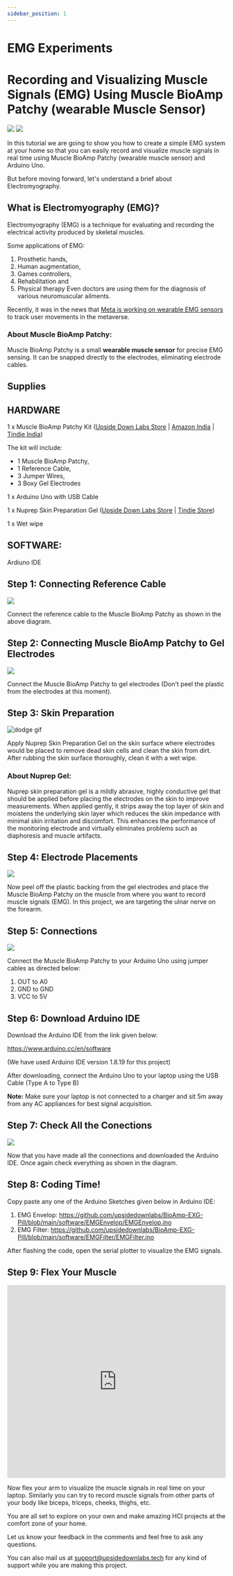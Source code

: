 ```yaml
---
sidebar_position: 1
---
```


# EMG Experiments

# Recording and Visualizing Muscle Signals (EMG) Using Muscle BioAmp Patchy (wearable Muscle Sensor)

![](EMGimg/emgimg1.jpg)
![](EMGimg/emgimg2.jpg)

In this tutorial we are going to show you how to create a simple EMG system at your home so that you can easily record and visualize muscle signals in real time using Muscle BioAmp Patchy (wearable muscle sensor) and Arduino Uno.

But before moving forward, let's understand a brief about Electromyography.

## What is Electromyography (EMG)?
Electromyography (EMG) is a technique for evaluating and recording the electrical activity produced by skeletal muscles.

Some applications of EMG:

1. Prosthetic hands, 
2. Human augmentation, 
3. Games controllers, 
4. Rehabilitation and 
5. Physical therapy
Even doctors are using them for the diagnosis of various neuromuscular ailments.

Recently, it was in the news that [Meta is working on wearable EMG sensors](https://tech.facebook.com/reality-labs/2021/03/inside-facebook-reality-labs-wrist-based-interaction-for-the-next-computing-platform/) to track user movements in the metaverse.

### About Muscle BioAmp Patchy:

Muscle BioAmp Patchy is a small **wearable muscle sensor** for precise EMG sensing. It can be snapped directly to the electrodes, eliminating electrode cables.

## Supplies

## HARDWARE

1 x Muscle BioAmp Patchy Kit ([Upside Down Labs Store](https://store.upsidedownlabs.tech/product/muscle-bioamp-patchy-v0-2/) | [Amazon India](https://www.amazon.in/dp/B0C4P2JB7J?ref=myi_title_dp&th=1) | [Tindie India](https://www.tindie.com/products/upsidedownlabs/muscle-bioamp-patchy-wearable-muscle-sensor/))

The kit will include:
* 1 Muscle BioAmp Patchy,
* 1 Reference Cable,
* 3 Jumper Wires,
* 3 Boxy Gel Electrodes


1 x Arduino Uno with USB Cable

1 x Nuprep Skin Preparation Gel ([Upside Down Labs Store](https://store.upsidedownlabs.tech/product/nuprep-gel/) | [Tindie Store](https://www.tindie.com/products/upsidedownlabs/nuprep-skin-preparation-gel/))

1 x Wet wipe

## SOFTWARE:

Ardiuno IDE

## Step 1: Connecting Reference Cable

![](EMGimg/emgimg3.jpg)

Connect the reference cable to the Muscle BioAmp Patchy as shown in the above diagram.

## Step 2: Connecting Muscle BioAmp Patchy to Gel Electrodes

![](EMGimg/emgimg4.jpg)

Connect the Muscle BioAmp Patchy to gel electrodes (Don't peel the plastic from the electrodes at this moment).

## Step 3: Skin Preparation

![dodge gif](./EMGimg/Skin_Prep.gif)

Apply Nuprep Skin Preparation Gel on the skin surface where electrodes would be placed to remove dead skin cells and clean the skin from dirt. After rubbing the skin surface thoroughly, clean it with a wet wipe.

### About Nuprep Gel:

Nuprep skin preparation gel is a mildly abrasive, highly conductive gel that should be applied before placing the electrodes on the skin to improve measurements. When applied gently, it strips away the top layer of skin and moistens the underlying skin layer which reduces the skin impedance with minimal skin irritation and discomfort. This enhances the performance of the monitoring electrode and virtually eliminates problems such as diaphoresis and muscle artifacts.


## Step 4: Electrode Placements

![](EMGimg/emgimg5.jpg)

Now peel off the plastic backing from the gel electrodes and place the Muscle BioAmp Patchy on the muscle from where you want to record muscle signals (EMG). In this project, we are targeting the ulnar nerve on the forearm.


## Step 5: Connections

![](EMGimg/emgimg6.jpg)


Connect the Muscle BioAmp Patchy to your Arduino Uno using jumper cables as directed below:

1. OUT to A0
2. GND to GND
3. VCC to 5V


## Step 6: Download Arduino IDE

Download the Arduino IDE from the link given below:

https://www.arduino.cc/en/software

(We have used Arduino IDE version 1.8.19 for this project)

After downloading, connect the Arduino Uno to your laptop using the USB Cable (Type A to Type B)

**Note:** Make sure your laptop is not connected to a charger and sit 5m away from any AC appliances for best signal acquisition.

## Step 7: Check All the Conections

![](EMGimg/emgimg7.jpg)

Now that you have made all the connections and downloaded the Arduino IDE. Once again check everything as shown in the diagram.

## Step 8: Coding Time!

Copy paste any one of the Arduino Sketches given below in Arduino IDE:

1. EMG Envelop: https://github.com/upsidedownlabs/BioAmp-EXG-Pill/blob/main/software/EMGEnvelop/EMGEnvelop.ino
2. EMG Filter: https://github.com/upsidedownlabs/BioAmp-EXG-Pill/blob/main/software/EMGFilter/EMGFilter.ino

After flashing the code, open the serial plotter to visualize the EMG signals.

## Step 9: Flex Your Muscle


<iframe width="100%" height="444" src="https://www.youtube.com/embed/4dnCX3U7LS8?feature=oembed&autoplay=0" title="YouTube video player" frameborder="0" allow="accelerometer; autoplay; clipboard-write; encrypted-media; gyroscope; picture-in-picture; web-share" allowfullscreen></iframe> 


Now flex your arm to visualize the muscle signals in real time on your laptop. Similarly you can try to record muscle signals from other parts of your body like biceps, triceps, cheeks, thighs, etc.

You are all set to explore on your own and make amazing HCI projects at the comfort zone of your home.

Let us know your feedback in the comments and feel free to ask any questions.

You can also mail us at support@upsidedownlabs.tech for any kind of support while you are making this project.